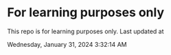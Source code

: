 # For learning purposes only
This repo is for learning purposes only.
Last updated at

Wednesday, January 31, 2024 3:32:14 AM

